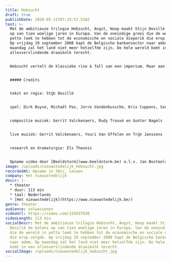 ```yaml
---
title: Hebzucht
draft: true
publishDate: 2020-05-11T07:33:57.510Z
text: >-
  Met de ambitieuze trilogie Hebzucht, Angst, Hoop maakt Stijn Devillé de balans
  op van tien woelige jaren in Europa. Van de oneindige groei die de wereld in
  petto leek te hebben tot de economische en sociale dieperik die erop volgde.
  Op vrijdag 19 september 2008 hapt de Belgische bankensector naar adem. Op
  maandag zal het land niet meer hetzelfde zijn. De hele wereld komt in een
  allesverslindende draaikolk terecht. 


  Hebzucht vertelt de klassieke rise & fall van een imperium. Maar aan het eind van deze tragedie gaan de personages niet dood. Ze cashen hun geld en zoeken dekking in de plooien van de geschiedenis.


  ##### Credits


  tekst en regie: Stĳn Devillé 


  spel: Dirk Buyse, Michaël Pas, Jorre Vandenbussche, Kris Cuppens, Sara Vertongen, Stĳn Devillé en Esra Vandenbussche als het kind 


  compositie muziek: Gerrit Valckenaers, Rudy Trouvé en Gunter Nagels 


  live muziek: Gerrit Valckenaers, Youri Van Uffelen en Trĳn Janssens 


  research en dramaturgie: Els Theunis 


  Opname video door [Beeldstorm](www.beeldstorm.be) o.l.v. Jan Bosteels.
image: /uploads/nieuwstedelijk_hebzucht.jpg
recordedAt: Opname in 30cc, Leuven
company: Het nieuwstedelijk
descr: |-
  * theater
  * duur: 113 min
  * taal: Nederlands
  * [Het nieuwstedelijk](https://www.nieuwstedelijk.be/)
genre: theater
audience: volwassenen
videoUrl: https://vimeo.com/155637030
videoLength: 113 min
socialDescr: Met de ambitieuze trilogie Hebzucht, Angst, Hoop maakt Stijn
  Devillé de balans op van tien woelige jaren in Europa. Van de oneindige groei
  die de wereld in petto leek te hebben tot de economische en sociale dieperik
  die erop volgde. Op vrijdag 19 september 2008 hapt de Belgische bankensector
  naar adem. Op maandag zal het land niet meer hetzelfde zijn. De hele wereld
  komt in een allesverslindende draaikolk terecht.
socialImage: /uploads/nieuwstedelijk_hebzucht.jpg
---
```

